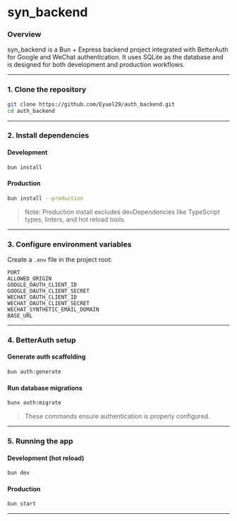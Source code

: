 # syn_backend

### Overview

syn_backend is a Bun + Express backend project integrated with BetterAuth for Google and WeChat authentication. It uses SQLite as the database and is designed for both development and production workflows.

---

### 1. Clone the repository

```bash
git clone https://github.com/Eyuel29/auth_backend.git
cd auth_backend
```
---

### 2. Install dependencies

#### Development

```bash
bun install
```

#### Production

```bash
bun install --production
```

> Note: Production install excludes devDependencies like TypeScript types, linters, and hot reload tools.

---

### 3. Configure environment variables

Create a `.env` file in the project root:

```env
PORT
ALLOWED_ORIGIN
GOOGLE_OAUTH_CLIENT_ID
GOOGLE_OAUTH_CLIENT_SECRET
WECHAT_OAUTH_CLIENT_ID
WECHAT_OAUTH_CLIENT_SECRET
WECHAT_SYNTHETIC_EMAIL_DOMAIN
BASE_URL
```
---

### 4. BetterAuth setup

#### Generate auth scaffolding

```bash
bun auth:generate
```

#### Run database migrations

```bash
bunx auth:migrate
```

> These commands ensure authentication is properly configured.

---

### 5. Running the app

#### Development (hot reload)

```bash
bun dev
```

#### Production

```bash
bun start
```
---
